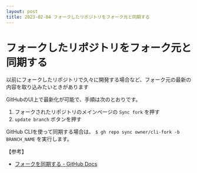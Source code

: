 ```yaml
---
layout: post
title: 2023-02-04 フォークしたリポジトリをフォーク元と同期する
---
```


# フォークしたリポジトリをフォーク元と同期する
以前にフォークしたリポジトリで久々に開発する場合など、フォーク元の最新の内容を取り込みたいときがあります

GitHubのUI上で最新化が可能で、手順は次のとおりです。

1. フォークされたリポジトリのメインページの `Sync fork` を押す
2. `update branch` ボタンを押す

GitHub CLIを使って同期する場合は、 `$ gh repo sync owner/cli-fork -b BRANCH_NAME` を実行します。

【参考】
- [フォークを同期する - GitHub Docs](https://docs.github.com/ja/pull-requests/collaborating-with-pull-requests/working-with-forks/syncing-a-fork)
